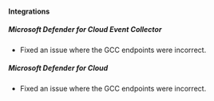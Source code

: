 
#### Integrations

##### Microsoft Defender for Cloud Event Collector

- Fixed an issue where the GCC endpoints were incorrect.

##### Microsoft Defender for Cloud

- Fixed an issue where the GCC endpoints were incorrect.
